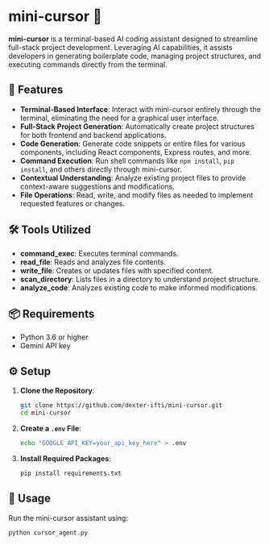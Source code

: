 # mini-cursor 🧠

**mini-cursor** is a terminal-based AI coding assistant designed to streamline full-stack project development. Leveraging AI capabilities, it assists developers in generating boilerplate code, managing project structures, and executing commands directly from the terminal.

## 🚀 Features

* **Terminal-Based Interface**: Interact with mini-cursor entirely through the terminal, eliminating the need for a graphical user interface.
* **Full-Stack Project Generation**: Automatically create project structures for both frontend and backend applications.
* **Code Generation**: Generate code snippets or entire files for various components, including React components, Express routes, and more.
* **Command Execution**: Run shell commands like `npm install`, `pip install`, and others directly through mini-cursor.
* **Contextual Understanding**: Analyze existing project files to provide context-aware suggestions and modifications.
* **File Operations**: Read, write, and modify files as needed to implement requested features or changes.

## 🛠️ Tools Utilized

* **command\_exec**: Executes terminal commands.
* **read\_file**: Reads and analyzes file contents.
* **write\_file**: Creates or updates files with specified content.
* **scan\_directory**: Lists files in a directory to understand project structure.
* **analyze\_code**: Analyzes existing code to make informed modifications.

## 📦 Requirements

* Python 3.6 or higher
* Gemini API key

## ⚙️ Setup

1. **Clone the Repository**:

   ```bash
   git clone https://github.com/dexter-ifti/mini-cursor.git
   cd mini-cursor
   ```



2. **Create a `.env` File**:

   ```bash
   echo "GOOGLE_API_KEY=your_api_key_here" > .env
   ```



3. **Install Required Packages**:

   ```bash
   pip install requirements.txt
   ```


## 🧪 Usage

Run the mini-cursor assistant using:

```bash
python cursor_agent.py
```




